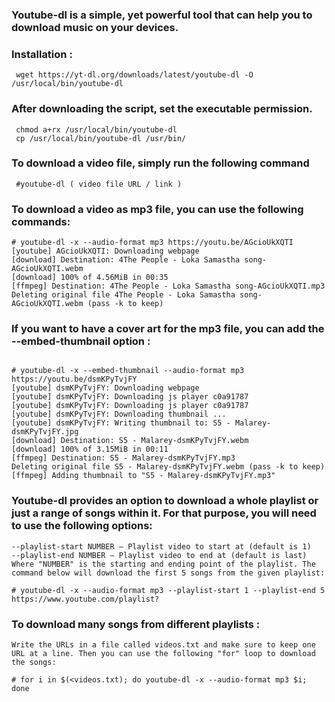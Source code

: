 ### Youtube-dl is a simple, yet powerful tool that can help you to download music on your devices.

### Installation :
```
 wget https://yt-dl.org/downloads/latest/youtube-dl -O /usr/local/bin/youtube-dl
```
### After downloading the script, set the executable permission.
```
 chmod a+rx /usr/local/bin/youtube-dl
 cp /usr/local/bin/youtube-dl /usr/bin/
 ```

### To download a video file, simply run the following command

```
 #youtube-dl ( video file URL / link )
 ```

### To download a video as mp3 file, you can use the following commands:
```
# youtube-dl -x --audio-format mp3 https://youtu.be/AGcioUkXQTI
[youtube] AGcioUkXQTI: Downloading webpage
[download] Destination: 4The People - Loka Samastha song-AGcioUkXQTI.webm
[download] 100% of 4.56MiB in 00:35
[ffmpeg] Destination: 4The People - Loka Samastha song-AGcioUkXQTI.mp3
Deleting original file 4The People - Loka Samastha song-AGcioUkXQTI.webm (pass -k to keep)
```
### If you want to have a cover art for the mp3 file, you can add the --embed-thumbnail option :

```

# youtube-dl -x --embed-thumbnail --audio-format mp3 https://youtu.be/dsmKPyTvjFY
[youtube] dsmKPyTvjFY: Downloading webpage
[youtube] dsmKPyTvjFY: Downloading js player c0a91787
[youtube] dsmKPyTvjFY: Downloading js player c0a91787
[youtube] dsmKPyTvjFY: Downloading thumbnail ...
[youtube] dsmKPyTvjFY: Writing thumbnail to: S5 - Malarey-dsmKPyTvjFY.jpg
[download] Destination: S5 - Malarey-dsmKPyTvjFY.webm
[download] 100% of 3.15MiB in 00:11
[ffmpeg] Destination: S5 - Malarey-dsmKPyTvjFY.mp3
Deleting original file S5 - Malarey-dsmKPyTvjFY.webm (pass -k to keep)
[ffmpeg] Adding thumbnail to "S5 - Malarey-dsmKPyTvjFY.mp3"
```
### Youtube-dl provides an option to download a whole playlist or just a range of songs within it. For that purpose, you will need to use the following options:

```
--playlist-start NUMBER – Playlist video to start at (default is 1)
--playlist-end NUMBER – Playlist video to end at (default is last)
Where "NUMBER" is the starting and ending point of the playlist. The command below will download the first 5 songs from the given playlist:

# youtube-dl -x --audio-format mp3 --playlist-start 1 --playlist-end 5 https://www.youtube.com/playlist?
```
### To download many songs from different playlists :

```
Write the URLs in a file called videos.txt and make sure to keep one URL at a line. Then you can use the following "for" loop to download the songs:

# for i in $(<videos.txt); do youtube-dl -x --audio-format mp3 $i; done
```
